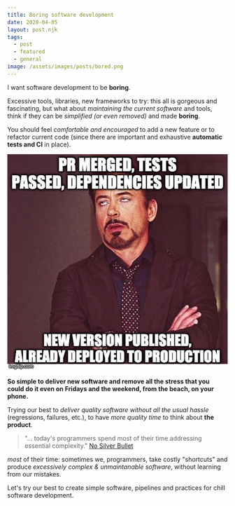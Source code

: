 ```yaml
---
title: Boring software development
date: 2020-04-05
layout: post.njk
tags:
  - post
  - featured
  - general
image: /assets/images/posts/bored.png
---
```


I want software development to be **boring**.

Excessive tools, libraries, new frameworks to try: this all is gorgeous and fascinating, but what about *maintaining the current software* and tools, think if they can be *simplified (or even removed)* and made **boring**.

You should feel *comfortable and encouraged* to add a new feature or to refactor current code (since there are important and exhaustive **automatic tests and CI** in place).

[![boring-pipeline.jpg](/assets/images/posts/boring-pipeline.jpg)](https://imgflip.com/i/3vhc0a)

**So simple to deliver new software and remove all the stress that you could do it even on Fridays and the weekend, from the beach, on your phone.**

Trying our best to *deliver quality software without all the usual hassle* (regressions, failures, etc.),
to have *more quality time* to think about **the product**.

> "... today's programmers spend most of their time addressing essential complexity."
> [No Silver Bullet](https://en.wikipedia.org/wiki/No_Silver_Bullet)

*most* of their time: sometimes we, programmers, take costly "shortcuts" and produce *excessively complex & unmaintanable software*, without learning from our mistakes.

Let's try our best to create simple software, pipelines and practices for chill software development.
